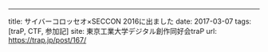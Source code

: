 ---
title: サイバーコロッセオ×SECCON 2016に出ました
date: 2017-03-07
tags: [traP, CTF, 参加記]
site: 東京工業大学デジタル創作同好会traP
url: https://trap.jp/post/167/
